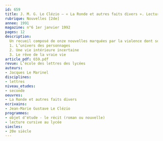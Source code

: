 ```yaml
---
id: 659
title: J. M. G. Le Clézio – « La Ronde et autres faits divers ». Lecture cursive 
rubrique: Nouvelles [2de]
annee: 1991
magazine: n°6 1er janvier 1992
pages: 12
description: 
  Un recueil composé de onze nouvelles marquées par la violence dont sont victimes les personnages…
  1. L’univers des personnages
  2. Une vie intérieure incertaine
  3. Le rêve de la vraie vie
article_pdf: 659.pdf
revue: L’école des lettres des lycées
auteurs:
- Jacques Le Marinel
disciplines:
- lettres
niveau_etudes:
- seconde
oeuvres:
- La Ronde et autres faits divers
ecrivains:
- Jean-Marie Gustave Le Clézio
programmes:
- objet d’étude - le récit (roman ou nouvelle)
- lecture cursive au lycée
siecles:
- 20e siècle
---
```

